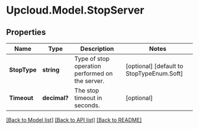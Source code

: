 # Upcloud.Model.StopServer
## Properties

Name | Type | Description | Notes
------------ | ------------- | ------------- | -------------
**StopType** | **string** | Type of stop operation performed on the server. | [optional] [default to StopTypeEnum.Soft]
**Timeout** | **decimal?** | The stop timeout in seconds. | [optional] 

[[Back to Model list]](../README.md#documentation-for-models) [[Back to API list]](../README.md#documentation-for-api-endpoints) [[Back to README]](../README.md)

